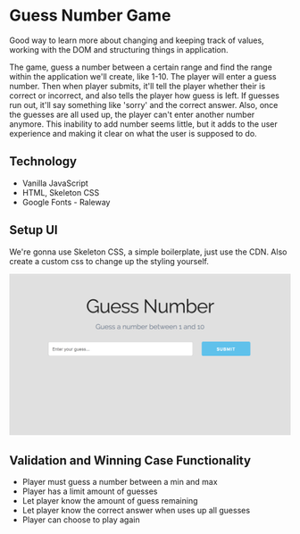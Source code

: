 # Guess Number Game

Good way to learn more about changing and keeping track of values, working with the DOM and structuring things in application.

The game, guess a number between a certain range and find the range within the application we'll create, like 1-10. The player will enter a guess number. Then when player submits, it'll tell the player whether their is correct or incorrect, and also tells the player how guess is left. If guesses run out, it'll say something like 'sorry' and the correct answer. Also, once the guesses are all used up, the player can't enter another number anymore. This inability to add number seems little, but it adds to the user experience and making it clear on what the user is supposed to do.

## Technology

* Vanilla JavaScript
* HTML, Skeleton CSS
* Google Fonts - Raleway

## Setup UI

We're gonna use Skeleton CSS, a simple boilerplate, just use the CDN. Also create a custom css to change up the styling yourself.

<kbd>![alt text](img/uisetup.png "screenshot")</kbd>

## Validation and Winning Case Functionality

* Player must guess a number between a min and max
* Player has a limit amount of guesses
* Let player know the amount of guess remaining
* Let player know the correct answer when uses up all guesses
* Player can choose to play again

